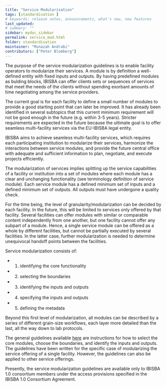 ```yaml
---
title: "Service Modularisation"
tags: [standardisation ]
# keywords: release notes, announcements, what's new, new features
last_updated: 
# summary: ""
sidebar: mydoc_sidebar
permalink: service_mod.html
folder: standardisation
maintainer: "Munazah Andrabi"
contributors: ["Peter Blomberg"]
---
```


The purpose of the service modularization guidelines is to enable facility operators to modularize their services. A module is by definition a well-defined entity with fixed inputs and outputs. By having predefined modules as bulding blocks, IBISBA can offer clients sets or sequences of services that meet the needs of the clients without spending exorbant amounts of time negotiating among the service providers.

The current goal is for each facility to define a small number of modules to provide a good starting point that can later be improved. It has already been identified in several subtopics that this current minimum requirement will not be good enough in the future (e.g. within 3-5 years). Stricter requirements are expected in the future because the ultimate goal is to offer seamless multi-facility services via the EU-IBISBA legal entity.

IBISBA aims to achieve seamless multi-facility services, which requires each participating institution to modularize their services, harmonize the interactions between service modules, and provide the future central office with adequate and sufficient information to plan, negotiate, and execute projects efficiently.

The modularization of services implies splitting up the service capabilities of a facility or institution into a set of modules where each module has a clear and unchanging functionality (see terminology definition of service module). Each service module has a defined minimum set of inputs and a defined minimum set of outputs. All outputs must have undergone a quality check.

For the time being, the level of granularity/modularization can be decided by each facility. In the future, this will be limited to services only offered by that facility. Several facilities can offer modules with similar or comparable content independently from one another, but one facility cannot offer any subpart of a module. Hence, a single service module can be offered as a whole by different facilities, but cannot be partially executed by several facilities. In the latter case, further modularization is needed to determine unequivocal handoff points between the facilities. 

Service modularization consists of: 
 * 1) identifying the core functionality
 * 2) selecting the boundaries 
 * 3) identifying the inputs and outputs
 * 4) specifying the inputs and outputs
 * 5) defining the metadata

Beyond this first level of modularization, all modules can be described by a series of different grain-size workflows, each layer more detailed than the last, all the way down to lab protocols. 

The general guidelines available [here](https://hub.ibisba.eu/documents/40?version=1) are instructions for how to select the core modules, choose the boundaries, and identify the inputs and outputs. The guidelines have been written for the specific case of modularizing the service offering of a single facility. However, the guidelines can also be applied to other service offerings.

Presently, the service modularization guidelines are available only to IBISBA 1.0 consortium members under the access provisions specified in the IBISBA 1.0 Consortium Agreement.
